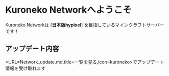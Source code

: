 #  **Kuroneko Networkへようこそ** 

Kuroneko Networkは [**日本版hypixel**] を目指しているマインクラフトサーバーです！



## アップデート内容
<URL=Network_update.md,title=一覧を見る,icon=kuroneko>でアップデート情報を受け取れます
